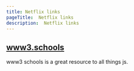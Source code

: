 ```yaml
---
title: Netflix links
pageTitle:  Netflix links
description:  Netflix links
---
```


## [www3.schools](https://www.w3schools.com/js/default.asp)

www3 schools is a great resource to all things js.